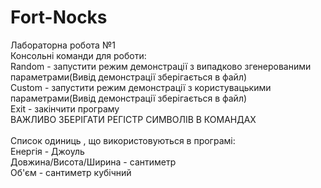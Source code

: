# Fort-Nocks
 Лабораторна робота №1 <br />
 Консольні команди для роботи: <br />
 Random - запустити режим демонстрації з випадково згенерованими параметрами(Вивід демонстрації зберігається в файл) <br />
 Custom - запустити режим демонстрації з користувацькими параметрами(Вивід демонстрації зберігається в файл) <br />
 Exit - закінчити програму <br />
 ВАЖЛИВО ЗБЕРІГАТИ РЕГІСТР СИМВОЛІВ В КОМАНДАХ <br />
 <br />
Список одиниць , що використовуються в програмі: <br />
Енергія - Джоуль <br />
Довжина/Висота/Ширина - сантиметр <br />
Об'єм - сантиметр кубічний <br />
